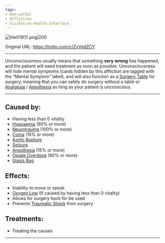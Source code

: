 ```yaml
---
tags:
- Non-Lethal
- Affliction
- Visible-on-Health-Interface
---
```


![tile019(1).png\|200](/Head_Brain/Unconsciousness%20-%20Attachments/6718845db30472d958dd7ac3.png)

Original URL: https://trello.com/c/ZvVedZCY

---

Unconsciousness usually means that something **very wrong** has happened, and the patient will need treatment as soon as possible. Unconsciousness will hide mental symptoms (cards hidden by this affliction are tagged with the "Mental Symptom" label), and will also function as a [Surgery Table](../Items/Surgery%20Table.md) for surgery, meaning that you can safely do surgery without a table or [Analgesia](../Torso/Analgesia.md) / [Anesthesia](../Torso/Anesthesia.md)  as long as your patient is unconscious.

---

## Caused by:

- Having less than 0 vitality
- [Hypoxemia](../Blood/Hypoxemia.md) (80% or more)
- [Neurotrauma](Neurotrauma.md) (100% or more)
- [Coma](Coma.md) (15% or more)
- [Aortic Rupture](../Torso/Aortic%20Rupture.md)
- [Seizure](Seizure.md)
- [Anesthesia](../Torso/Anesthesia.md) (15% or more)
- [Opiate Overdose](Opiate%20Overdose.md)  (60% or more)
- [Stasis Bag](../Items/Stasis%20Bag.md)

## Effects:

- Inability to move or speak
- [Oxygen Low](../Lungs/Oxygen%20Low.md) (If caused by having less than 0 vitality)
- Allows for surgery tools for be used
- Prevents [Traumatic Shock](../Surgery/Traumatic%20Shock.md) from surgery

## Treatments:

- Treating the causes

---

